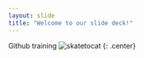 ```yaml
---
layout: slide
title: "Welcome to our slide deck!"
---
```


Github training
![skatetocat](https://octodex.github.com/images/skatetocat.png)
{: .center}
